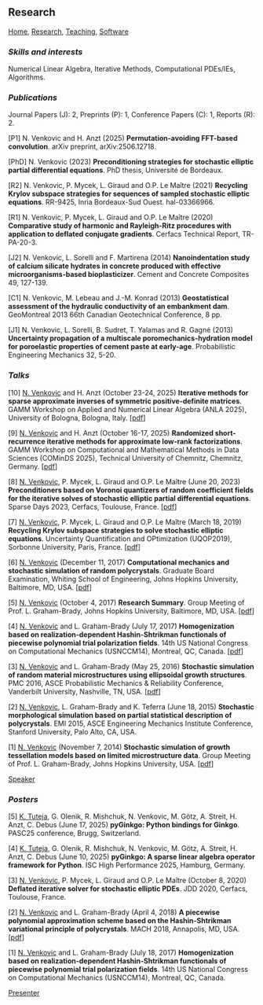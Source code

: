 <p>&nbsp;</p>

## Research

[Home](https://venkovic.github.io), [Research](https://venkovic.github.io/research), [Teaching](https://venkovic.github.io/teaching), [Software](https://venkovic.github.io/software) 

### *Skills and interests*

Numerical Linear Algebra, Iterative Methods, Computational PDEs/IEs, Algorithms.

### *Publications*

Journal Papers (J): 2, Preprints (P): 1, Conference Papers (C): 1, Reports (R): 2.

[P1] N. Venkovic and H. Anzt (2025) __Permutation-avoiding FFT-based convolution__. arXiv preprint, arXiv:2506.12718.

[PhD] N. Venkovic (2023) __Preconditioning strategies for stochastic elliptic partial differential equations__. PhD thesis, Université de Bordeaux.

[R2] N. Venkovic, P. Mycek, L. Giraud and O.P. Le Maître (2021) __Recycling Krylov subspace strategies for sequences of sampled stochastic elliptic equations__. RR-9425, Inria Bordeaux-Sud Ouest. hal-03366966.

[R1] N. Venkovic, P. Mycek, L. Giraud and O.P. Le Maître (2020) __Comparative study of harmonic and Rayleigh-Ritz procedures with application to deflated conjugate gradients__. Cerfacs Technical Report, TR-PA-20-3.

[J2] N. Venkovic, L. Sorelli and F. Martirena (2014) __Nanoindentation study of calcium silicate hydrates in concrete produced with effective microorganisms-based bioplasticizer__. Cement and Concrete Composites 49, 127-139.

[C1] N. Venkovic, M. Lebeau and J.-M. Konrad (2013) __Geostatistical assessment of the hydraulic conductivity of an embankment dam__. GeoMontreal 2013 66th Canadian Geotechnical Conference, 8 pp.

[J1] N. Venkovic, L. Sorelli, B. Sudret, T. Yalamas and R. Gagné (2013) __Uncertainty propagation of a multiscale poromechanics-hydration model for poroelastic properties of cement paste at early-age__. Probabilistic Engineering Mechanics 32, 5-20.

### *Talks* 

[10] <ins>N. Venkovic</ins> and H. Anzt (October 23-24, 2025) __Iterative methods for sparse approximate inverses of symmetric positive-definite matrices__. GAMM Workshop on Applied and Numerical Linear Algebra (ANLA 2025), University of Bologna, Bologna, Italy. [<a href="Talks/Venkovic2025_Iterative-methods-for-sparse-approximate-inverses-of-symmetric-positive-definite-matrices.pdf">pdf</a>]

[9] <ins>N. Venkovic</ins> and H. Anzt (October 16-17, 2025) __Randomized short-recurrence iterative methods for approximate low-rank factorizations__. GAMM Workshop on Computational and Mathematical Methods in Data Sciences (COMinDS 2025), Technical University of Chemnitz, Chemnitz, Germany. [<a href="Talks/Venkovic2025_Randomized-short-recurrence-iterative-methods-for-approximate-low-rank-factorizations.pdf">pdf</a>]

[8] <ins>N. Venkovic</ins>, P. Mycek, L. Giraud and O.P. Le Maître (June 20, 2023) __Preconditioners based on Voronoi quantizers of random coefficient fields for the iterative solves of stochastic elliptic partial differential equations__. Sparse Days 2023, Cerfacs, Toulouse, France. [<a href="Talks/Venkovic2023_Preconditioners-based-on-Voronoi-quantizers-of-random-coefficient-fields-for-the-iterative-solves-of-stochastic-elliptic-partial-differential-equations.pdf">pdf</a>]

[7] <ins>N. Venkovic</ins>, P. Mycek, L. Giraud and O.P. Le Maître (March 18, 2019) __Recycling Krylov subspace strategies to solve stochastic elliptic equations__. Uncertainty Quantification and OPtimization (UQOP2019), Sorbonne University, Paris, France. [<a href="Talks/Venkovic2019_Recycling-Krylov-subspace-strategies-to-solve-stochastic-elliptic-equations.pdf">pdf</a>]

[6] <ins>N. Venkovic</ins> (December 11, 2017) __Computational mechanics and stochastic simulation of random polycrystals__. Graduate Board Examination, Whiting School of Engineering, Johns Hopkins University, Baltimore, MD, USA.  [<a href="Talks/Venkovic2017_GBO_slides.pdf">pdf</a>]

[5] <ins>N. Venkovic</ins> (October 4, 2017) __Research Summary__. Group Meeting of Prof. L. Graham-Brady, Johns Hopkins University, Baltimore, MD, USA.  [<a href="Talks/Venkovic2017_GroupMeeting.pdf">pdf</a>]

[4] <ins>N. Venkovic</ins> and L. Graham-Brady (July 17, 2017) __Homogenization based on realization-dependent Hashin-Shtrikman functionals of piecewise polynomial trial polarization fields__. 14th US National Congress on Computational Mechanics (USNCCM14), Montreal, QC, Canada.  [<a href="Talks/Venkovic2017_Homogenization-based-on-realization-dependent-Hashin-Shtrikman-functionals-of-piecewise-polynomial-trial-polarization-fields.pdf">pdf</a>]

[3] <ins>N. Venkovic</ins> and L. Graham-Brady (May 25, 2016) __Stochastic simulation of random material microstructures using ellipsoidal growth structures__. PMC 2016, ASCE Probabilistic Mechanics & Reliability Conference, Vanderbilt University, Nashville, TN, USA. [<a href="Talks/Venkovic2016_Stochastic-simulation of-random-material-microstructures-using-ellipsoidal-growth-structures.pdf">pdf</a>]

[2] <ins>N. Venkovic</ins>, L. Graham-Brady and K. Teferra (June 18, 2015) __Stochastic morphological simulation based on partial statistical description of polycrystals__. EMI 2015, ASCE Engineering Mechanics Institute Conference, Stanford University, Palo Alto, CA, USA.

[1] <ins>N. Venkovic</ins> (November 7, 2014) __Stochastic simulation of growth tessellation models based on limited microstructure data__. Group Meeting of Prof. L. Graham-Brady, Johns Hopkins University, USA. [<a href="Talks/Venkovic2014_Stochastic-simulation-of-growth-tessellation-models-based-on-limited-microstructure-data.pdf">pdf</a>]   

<ins>Speaker</ins>

### *Posters*

[5] <ins>K. Tuteja</ins>, G. Olenik, R. Mishchuk, N. Venkovic, M. Götz, A. Streit, H. Anzt, C. Debus (June 17, 2025) __pyGinkgo: Python bindings for Ginkgo__. PASC25 conference, Brugg, Switzerland.

[4] <ins>K. Tuteja</ins>, G. Olenik, R. Mishchuk, N. Venkovic, M. Götz, A. Streit, H. Anzt, C. Debus (June 10, 2025) __pyGinkgo: A sparse linear algebra operator framework for Python__. ISC High Performance 2025, Hamburg, Germany. 

[3] <ins>N. Venkovic</ins>, P. Mycek, L. Giraud and O.P. Le Maître (October 8, 2020) __Deflated iterative solver for stochastic elliptic PDEs__. JDD 2020, Cerfacs, Toulouse, France.

[2] <ins>N. Venkovic</ins> and L. Graham-Brady (April 4, 2018) __A piecewise polynomial approximation scheme based on the Hashin-Shtrikman variational principle of polycrystals__. MACH 2018, Annapolis, MD, USA. [<a href="Posters/Venkovic2018_MACH2018.pdf">pdf</a>]

[1] <ins>N. Venkovic</ins> and L. Graham-Brady (July 18, 2017) __Homogenization based on realization-dependent Hashin-Shtrikman functionals of piecewise polynomial trial polarization fields__. 14th US National Congress on Computational Mechanics (USNCCM14), Montreal, QC, Canada.     

<ins>Presenter</ins>

